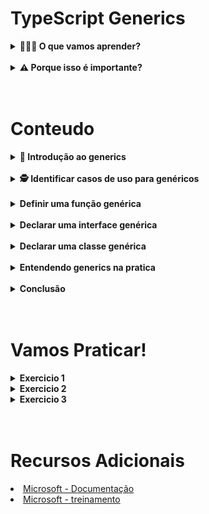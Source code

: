 # TypeScript Generics
<details>
  <summary><strong> 🤷🏽‍♀️ O que vamos aprender?</strong></summary>
  <br>
  <p>
   Aqui você vai aprender sobre o generics do TybeScript, sua importância, e os contextos em que ele pode ser aplicado. 
  </p>
  <lu>
    <H3>Você sera capaz de:</H3>    
    <li> Identificar casos de uso para genéricos. </li>
    <li> Definir uma função genérica. </li>
    <li> Declarar uma interface genérica. </li>
    <li> Declarar uma classe genérica </li>
    <li> Entender o conceito de Type Constraints  </li>
  </lu>
</details>
<br>
<details>
  <summary><strong> ⚠️ Porque isso é importante? </strong></summary>
  <br>
  <lu>    
      <li> Fornecer mais flexibilidade ao trabalhar com tipos. </li>
      <li> Permitir a reutilização de código.</li>
      <li> Reduzir a necessidade de usar o tipo any </li>
  </lu>     
</details>
<br>
<br>
<h1>Conteudo</h1>
<details>
  <summary><strong> 🔰 Introdução ao generics </strong></summary>
  <br>
  <p>De acordo com a documentação “Os genéricos são modelos de código que você pode definir e reutilizar em toda a base de código. Eles fornecem uma forma de informar a funções, classes ou interfaces que tipo você deseja usar ao chamá-las.”. </p>
  <p>Para entender melhor, você pode fazer uma analogia com as figuras a baixo onde a chave representa a funções, classes ou interfaces, e a ponta representa o tipo do dado.</p>
  <p>
    <img src="https://raw.githubusercontent.com/DaniloRamalhoSilva/generics/master/imagens/kitFerramenta.png?token=GHSAT0AAAAAAB5SWF6D4JR566K2B6KQZZNEY6ZPSSQ" width="350" alt="kit chave">
    <img src="https://raw.githubusercontent.com/DaniloRamalhoSilva/generics/master/imagens/chaveMultiUso.png?token=GHSAT0AAAAAAB5SWF6CTSVD6HW5Z2KBLGYQY6ZPSAQ" width="350" alt="chave multi uso">
  </p>
  <p>Na imagem 1, sem o uso do generic você precisaria de varias funções, classes ou interfaces, uma para cada tipo de dado. Já na imagem 2, com o uso do generics você precisaria apenas de uma funções, classes ou interfaces e o tipo do dado seri informado apenas quando ela for utilizada. </p>

</details>
<br>
<details>
  <summary><strong> 🕵️ Identificar casos de uso para genéricos </strong></summary>
  <br>
  <p>Quando a  funções, classes ou interfaces, for igual, mudando apenas o seu tipo, podemos refatorar usando o generics e informar o tipo apenas quando ela for chamada.</p>

</details>
<br>
<details>
  <summary><strong> Definir uma função genérica </strong></summary>
  <br>
  <p>Para entendermos como definir uma função generic vamos imaginar que precisamos de uma função simples que receba um parâmetro e o retorna.
  </p>
  <p>Pensando no uso do typeScripte precisaríamos criar uma função do tipo any, o que não e recomendado.</p>
 
  ```typescript
    function semGenerics (param: any): any {
			return param;
		}
  ```
  <br>
  <p>ou varias funçoes, uma para cada tipo de dado, o que deixaria o projeto maior e mais complexo.
  </p>

  ```typescript
    function semGenericsNunber(param: number): number {
			return param;
	  }
    
		function semGenericsString(param: string): string {
			return param;
	  }
  ```
  <p>Mas com o uso do generics sus problemas acabaram!</p> 
	<p>Podemos definir uma função generica e informar o seu tipo apenas quando a mesma for utilizada.</p>

  ```typescript
    function comGenerics<T>(param: T): T {
		  return param;
	  }
	  
    comGenerics<number>(2);
		comGenerics<string>(“Olá mundo”);
  ```
  <p>Repare que o T entre os colchetes angulares (<>) recebe um tipo quando a função e chamada e atribui esse tipo a letra T do parâmetro e do retorno da função.</p>

  <p>
    <img src="" width="350" alt="injeção Tipo">
  </p>

</details>
<br>
<details>
  <summary><strong> Declarar uma interface genérica </strong></summary>
  <br>
  <p>Para entendermos o uso de uma interface genérica vamos imaginar que precisamos de uma função que filtra um Id em um arrey de ids, sendo que essa função sirva tanto para ids do tipo string, quanto para ids do tipo number.</p>
  <p>Como seria isso?</p>
  <p>Primeiro vamos criar uma função generic como aprendemos anteriormente, mas agora com dois parâmetros, um id e um arrey de ids.</p>

  ```typescript
    function filterById<T>(id: T, dataIds: Array<T>): T {
      const mmatcheId = dataIds.filter(dataId => dataId.id === id)
      return mmatcheId[0];
    }
    onsole.log(filterById<number>(4, [1, 2, 3, 4, 10 ]));
    // 4
  ```
  <p>Agora que temos nossa função funcionando vamos substituir esse array genérico por um mais especifico usando uma interface.</p>
  
  ```typescript
    interface Data <T> {
      id: T;
      nome: string;
    }

    const dataIdNunber = [
      {id: 1, nome: 'bola'},
      {id: 2, nome: 'carrinho'},
      {id: 3, nome: 'boneca'},
      {id: 10, nome: 'lego'},
    ]

    const dataIdString = [
      {id: 'bola', nome: 'bola'},
      {id: 'carrinho', nome: 'carrinho'},
      {id: 'boneca', nome: 'boneca'},
      {id: 'lego', nome: 'lego'},
    ]

    function filterById<T>(id: T, dataIds: Data<T>[]): Data<T> {
      const mmatcheId = dataIds.filter(dataId => dataId.id === id)
      return mmatcheId[0];
    }

    console.log(filterById<number>(10, dataIdNunber)); 
    // { id: 10, nome: 'lego' }
    console.log(filterById<string>('boneca', dataIdString)); 
    // { id: 'boneca', nome: 'boneca' }

  ```

  <p>Repare que nossa função mesmo usando uma interface, funciona tanto com ids do tipo string quanto do tipo number, porem ainda temos um pequeno problema, nossa interface generica ficou generica de mais podendo ser de qualquer tipo, sendo assim podemos resolver este problema usando o conceito de Type Constraints, restringindo nossos tipos de acordo com o que queremos.</p>
  <p>Para isso basta usar a palavra reservada “extends” depois do “T” e os tipo que queremos que o nosso “T” aceite, no nosso caso, string ou number.</P>
  <p>E nosso código ficara desta forma:</p>

  ```typescript
    interface Data <T extends string | number> {
      id: T;
      nome: string;
    }

    const dataIdNunber = [
      {id: 1, nome: 'bola'},
      {id: 2, nome: 'carrinho'},
      {id: 3, nome: 'boneca'},
      {id: 10, nome: 'lego'},
    ]

    const dataIdString = [
      {id: 'bola', nome: 'bola'},
      {id: 'carrinho', nome: 'carrinho'},
      {id: 'boneca', nome: 'boneca'},
      {id: 'lego', nome: 'lego'},
    ]

    function filterById<T extends string | number>(id: T, dataIds: Data<T>[]): Data<T> {
      const mmatcheId = dataIds.filter(dataId => dataId.id === id)
      return mmatcheId[0];
    }

  ```

</details>
<br>
<details>
  <summary><strong> Declarar uma classe genérica </strong></summary>
  <br>
  <p>Agora que já sabemos como definir e declarar funções e interfaces genéricas, fica mais fácil entendermos como usar classe genérica.</p>
  <p>No exemplo a seguir iremos implementar uma classe com apenas um método que recebe dois parâmetros e printa o tipo de cada um deles no console. </p>

  ```typescript
    class GenericClass<T> {
      public PrintTypeOf = (param1: T, param2: T) => {
        console.log(`${param1} é do tipo ${typeof param1}`);
        console.log(`${param2} é do tipo ${typeof param2}`);
      }
    }
    const myGenericNumber = new GenericClass<number>();
    const myGenericString = new GenericClass<string>();

    myGenericNumber.typeOf(5, 6);
    // 5 é do tipo number
    // 6 é do tipo number

    myGenericString.typeOf("olá", "mundo");
    // olá é do tipo string
    // mundo é do tipo string
  ```
  <p>Repare que passamos o tipo dos parâmetros do método PrintTypeOf apenas quando a classe foi instanciada, e o tipo foi atribuído aos parâmetros por meio da letra T, e ao chamarmos o método, o typeScript nos “obriga” a usarmos dois parâmetros do tipo string.</p>
  <p>Mas e se precisássemos de mais de um tipo genérico, sera que tem como?</p>
  <p>A resposta e Simm!!!</p>
  <p>Podemos passar quantos tipos precisarmos entre os colchetes angulares (<>), porexemple, função<Tipo1, Tipo2, Tipo3, ...>(). Isso pode ser comparado aos colchetes do javaScrip, função(paranmetro1, parametro2, parametro3, ...)</p>

  ```typescript
    class GenericClass<T, U> {
      public typeOf = (param1: T, param2: U) =>{
        console.log(`${param1} é do tipo ${typeof param1}`);
        console.log(`${param2} é do tipo ${typeof param2}`);
      }
    }
    const myGeneric = new GenericClass<number, string>();
    myGeneric.typeOf(5, 'ola');
    // 5 é do tipo number
    // ola é do tipo string

  ```
  <p>Neste caso além da letra T entre os colchetes angulares (<>) também temos a letra U, assim podemos passar um tipo para cada “letra” e atribuir estes tipos aos parâmetros do método "PrintTypeOf"<br>
  T =  number <br>
  U =  string</p>

  <p>
    <img src="" width="350" alt="injeção Tipo">
  </p>


</details>
<br>
<details>
  <summary><strong> Entendendo generics na pratica </strong></summary>
  <br>
  <p>Agora você deve estar se perguntando, “Beleza, já sei para que serve e quando devo utilizar, mas como eu faço isso na pratica?”.</p>
  <p>"Bora codar" que te explico!</p> 
  <p>Para aplicarmos o que aprendemos e fixar o conhecimento vamos refatorar o codigo a seguir.</p>

  - <h2><b>Aplicação sem generics</b></h2>
  <p>Estrutura do projeto <br>
  src <br>
  |_ data.ts<br>
  |_ index.ts<br>
  |_ Product.ts<br>
  |_ User.ts</p>
  <br>
  <p>No arquivo “Data.ts” temos dois arreys de objetos “dataUser” e “dataProduct” que vão simular o baco de dados.</p>

  ```typescript
    // Data.ts
    export const dataUser = [
      {id: 1, nome: 'Maria'},
      {id: 2, nome: 'João'},
      {id: 3, nome: 'Pedro'},
      {id: 10, nome: 'Gloria'},
    ]

    export const dataProduct = [
      {id: '7891', descrição: 'bola'},
      {id: '7892', descrição: 'carrinho'},
      {id: '7893', descrição: 'boneca'},
      {id: '7894', descrição: 'lego'},
    ]
  ```
  <br>
  <p>No arquivo “Product.ts” temos uma interface “IProduct” e a classe “Product” com alguns metodos que simula a inserção (create), consulta por id (getById) e consulta todos os produtos (getAll);</p>

   ```typescript
    // Product.ts
    export interface Iproduct{
      id: string;
      descrição: string;
    }

    export default class Product {
      public create = (produto: Iproduct, data: Iproduct[]): Iproduct => {
        data.push(produto);
        return produto;
      }

      public getById = (id: string, data: Iproduct[]): Iproduct => {
        return data.filter((d) => id === d.id )[0];
      }

      public getAll = (data: Iproduct[]) => {
        return data;
      }
    } 
  ```
  <br>
  <p>No arquivo “User.ts” temos uma interface “IUser” e a classe “User” com alguns metodos que simula a inserção (create), consulta por id (getById) e consulta todos os usuarios (getAll);</p>

  ```typescript
    // User.ts
    export interface IUser{
      id: number;
      nome: string;
    }

    export default class User {
      public create = (produto: IUser, data: IUser[]): IUser => {
        data.push(produto);
        return produto;
      }

      public getById = (id: number, data: IUser[]): IUser => {
        return data.filter((d) => id === d.id )[0];
      }

      public getAll = (data: IUser[]) => {
        return data;
      }
    } 
  ```
  <br>
  <p>No arquivo “index.ts”, importamos o nosso “banco de dados” representado pelos arreys “dataUser” e “dataProduct” e importamos as classes “Product” e “User”, para podermos instancialas e testar cada metodo e ver se tudo esta funcionando.</p>

  ```typescript
    // index.ts
    import { dataProduct, dataUser } from './data';

    import User from "./User";
    import Product from "./Product";

    const myUser = new User();
    const myProduct = new Product();

    console.log( myUser.create({id: 11, nome: 'Pati'}, dataUser) );
    // { id: 11, nome: 'Pati' }
    console.log( myUser.getById(2, dataUser) );
    // { id: 2, nome: 'João' }
    console.log( myUser.getAll(dataUser) );
    /* [
      { id: 1, nome: 'Maria' },
      { id: 2, nome: 'João' },
      { id: 3, nome: 'Pedro' },
      { id: 10, nome: 'Gloria' },
      { id: 11, nome: 'Pati' }
    ] */

    console.log( myProduct.create({id: "7899", descrição: 'xadres'}, dataProduct) );
    // { id: '7899', 'descrição': 'xadres' }
    console.log( myProduct.getById('7892', dataProduct) );
    // { id: '7892', 'descrição': 'carrinho' }
    console.log( myProduct.getAll(dataProduct) );
    /* [
      { id: '7891', 'descrição': 'bola' },
      { id: '7892', 'descrição': 'carrinho' },
      { id: '7893', 'descrição': 'boneca' },
      { id: '7894', 'descrição': 'lego' },
      { id: '7899', 'descrição': 'xadres' }
    ] */
  ```
  <p>Agora que tudo esta funcionando vamos começar a refatorar e aplicar os conhecimentos de generics.</p>
  <p>Para isso pademos reparar que os metodos das classes “Product” e “User” são bem parecidos, mudando apenas os tipos e as entidades recebidas e retornadas.</p>

  <p>
    <img src="" width="350" alt="comparando">
  </p>

  <p>Levando isso em consideração podemos então criar uma classe abstrata, implementar os métodos de forma genérica e estender dessa classe para  “Product” e “User”</p>

  - <h2><b>Refatorando com uso de generics</b></h2>
  <p> src <br>
  |_ CRUD.ts<br>
  |_ data.ts<br>
  |_ index.ts<br>
  |_ Product.ts<br>
  |_ User.ts</p>

  <p>No arquivo “CRUD.ts” vamos criar a classe CRUD esperar dois tipos diferentes, um atribuindo a letra “T” que representa o tipo da entidade, e outro a letra “U”, que representa o tipo do id.</p>

  ```typescript
    // CRUD.ts
    export default abstract class CRUD<T , U> {
      public create = (entity: T, data: T[]): T => {
        data.push(entity);
        return entity;
      }

      public getById = (id: U, data: T[]): T => {
        return data.filter((d) => id === d.id )[0];
      }

      public getAll = (data: T[]) => {
        return data;
      }
    }
  ```
  <br>
  <p>O arquivo “Product.ts” sera refatorado, deixando nossa classe “Product” desta forma.</p>

   ```typescript
    // Product.ts
    import CRUD from "./CRUD";

    export interface Iproduct{
      id: string;
      descrição: string;
    }

    export default class Product extends CRUD<Iproduct, string> {} 
  ```
  <br>
  <p>O arquivo  “User.ts” sera refatorada, deixando nossa classe “User” desta forma.</p>

  ```typescript
    // User.ts
    import CRUD from "./CRUD";

    export interface IUser{
      id: number;
      nome: string;
    }

    export default class User extends CRUD<IUser, number> {}  
  ```
  <br>
  <p>O arquivo  “User.ts” sera refatorada, deixando nossa classe “User” desta forma.</p>
  <p>E voala! </p>
  <br>
  <p>A gora podemos extender nossa Classe CRUD para diversas outras entidades e usufluir dos poderes do generics, deixando nosso codigo mais robusto, sem ficar repetindo codigos. Bacana ne?</p>
  <br>
  <p>Agora apenas para fins didáticos e relembrarmos o conceito de Type Constraints, vamos fazer mais uma refatoração a nossa classe CRUD restringindo nossa letra T a apenas receber entidades do tipo “Product” ou do tipo “User”, e restringir a letra U apenas aos tipos number ou string.</p>

  ```typescript
    // CRUD.ts
    import { Iproduct } from "./Product";
    import { IUser } from "./User";

    export default abstract class CRUD<
      T extends IUser | Iproduct, 
      U extends string | number
    > {
      public create = (entity: T, data: T[]): T => {
      data.push(entity);
      return entity;
      }

      public getById = (id: U, data: T[]): T => {
      return data.filter((d) => id === d.id )[0];
      }

      public getAll = (data: T[]) => {
      return data;
      }
    }  
  ```
</details>
<br>
<details>
  <summary><strong> Conclusão </strong></summary>
  <br>
  <p>Hoje aprendemos sobre os generics do typescript, aprendemos Identificar casos de uso para genéricos, a definir uma função e a declarar interfaces e classes genérica.</p>
  <br>
  <p>E com isso podemos perceber que os generics podem deixar nossos códigos menores mais limpos e legíveis sem perder a robustez e confiabilidade do typescript.</p>
  <br>
  <p>Pode parecer meio abstrato no começo, mas você pegará o jeito com a prática 😉. Não hesite em consultar este conteúdo novamente em caso de dúvidas!</p>

</details>
<br>
<br>
<h1>Vamos Praticar!</h1>
<details>
  <summary><strong> Exercicio 1 </strong></summary>
  <br>
  <p>1. Dado o codigo abaixo implemente a funções comparaGeneric de mode que subistutua as funçoes comparaNumber e comparaString<Br> 
  obs. o paremetros da função comparaGeneric devem ser tipados e serem do mesmo tipo para que possam ser comparados corretamente.</p>

  ```typescript
    function comparaNumeros(x: number, y: number): boolean {
      if(x !== y) return true;
      return false;
    }

    function comparaString(x: string, y: string): boolean {
      if(x !== y) return true;
      return false;
    }

    function comparaGeneric(): boolean {
      // implemente esta função 
    }

    console.log(comparaGeneric<number>(3, 3)); // true
    console.log(comparaGeneric<string>('78', '72')); // false    
  ```
</details>
<details>
  <summary><strong> Exercicio 2 </strong></summary>
  <br>
  <p>2. Dado o codigo abaixo refetore a interface IDataId  e a função filterById de modo que a função possa filtra ids do tipo string ou do tipo number;<br>
  Dica: lembrese do conceito de Type Constraints</p>

  ```typescript
    interface IDataId {
      id: number;
      nome: string;
    }

    const produto = [
      {id: "7891", nome: "bola"}, 
      {id: "7892", nome: "carro"}, 
      {id: "7893", nome: "Pipa"}, 
      {id: "7892", nome: "boneca"}
    ]

    const cliente = [
      {id: 1, nome: "Maria"}, 
      {id: 2, nome: "João"}, 
      {id: 10, nome: "Pedro"}, 
      {id: 11, nome: "Larisa"},
    ]

    const filterById = (id: number , data: IDataId[] ) => {
      return data.filter((d) => id === d.id);
    }

    console.log(filterById(2, cliente)); // {id: 2, nome: "João"},
    console.log(filterById("7892", produto )); // {id: "7892", nome: "carro"},    
  ```

</details>
<details>
  <summary><strong> Exercicio 3 </strong></summary>
  <br>
  <p>3. Dado os arreys “produtos” e “clientes” abaixo faça:</p>

  ```typescript
    const produto = [
      {id: "7891", nome: "bola"}, 
      {id: "7892", nome: "carro"}, 
      {id: "7893", nome: "Pipa"}, 
      {id: "7892", nome: "boneca"}
    ]

    const cliente = [
      {id: 1, nome: "Maria"}, 
      {id: 2, nome: "João"}, 
      {id: 10, nome: "Pedro"}, 
      {id: 11, nome: "Larisa"},
    ]
  ```
  - Crie uma classe abstrata “ClassBase”<br>
  - Crie a classe “Cliente” e extenda da classe  “ClassBase”<br>
  - Crie a classe “Produto” e extenda da classe  “ClassBase”<br>
  - O construtor da “ClassBase” deve receber um atributo generico, podendo ser um arrey de clientes ou um arrey de usuarios;<br>
  - O costrutor da classe “Cliente” deve ter o metodo super passando o arrey de clientes;<br>
  - O costrutor da classe “Produto” deve ter o metodo super passando o arrey de produtos;<br>
  - A classe “ClassBase” deve ter os metodos: create, delete, update, getById e getAll<br>
    - O metodos getAll se for chamado por uma instacia da classe “Cliente” deve retornar o arrey de clientes. <br>
      Exemple da chamada:
      ```typescript
        myCliente.getAll()    
      ```
      Exemple de saida:
      ```typescript
        [
          { id: 1, nome: 'Maria' },
          { id: 2, nome: 'João' },
          { id: 10, nome: 'Pedro' },
          { id: 11, nome: 'Larisa' }
        ]    
      ```
    
    - O metodos getById  se for chamado por uma instacia da classe “Cliente” deve receber um parametro do tipo number e retornar um objeto no formato {id: number , nome: string}.
      Exemple da chamada:
      ```typescript
        myCliente.getById(1)    
      ```
      Exemple de saida:
      ```typescript
        { id: 1, nome: 'Maria' }   
      ```
    
    - O metodos create se for chamado por uma instacia da classe “Cliente” deve receber um objeto no formato {id: number , nome: string} e retornar o arrey de clientes atualizada com a inserção.
      Exemple da chamada:
      ```typescript
        myCliente.create({id: 21, nome: 'Fabilo'})    
      ```
      Exemple de saida:
      ```typescript
        [
          { id: 1, nome: 'Maria' },
          { id: 2, nome: 'João' },
          { id: 10, nome: 'Pedro' },
          { id: 11, nome: 'Larisa' },
          { id: 21, nome: 'Fabilo' }
        ]  
      ```
    
    - O metodos delete  se for chamado por uma instacia da classe “Cliente” deve receber um parametro do tipo number e retornar o arrey de clientes atualizado.
      Exemple da chamada:
      ```typescript
        myCliente.delete(1)   
      ```
      Exemple de saida:
      ```typescript
        [
          { id: 2, nome: 'João' },
          { id: 10, nome: 'Pedro' },
          { id: 11, nome: 'Larisa' },
          { id: 21, nome: 'Fabilo' }
        ] 
      ```
    
    - O metodos update se for chamado por uma instacia da classe “Cliente” deve receber dois parametros um do tipo number  e um objeto no formato {id: number , nome: string} e retornar o arrey de clientes atualizado.
      Exemple da chamada:
      ```typescript
        myCliente.update(21, {id: 21, nome: 'Fabio'})   
      ```
      Exemple de saida:
      ```typescript
        [
          { id: 2, nome: 'João' },
          { id: 10, nome: 'Pedro' },
          { id: 11, nome: 'Larisa' },
          { id: 21, nome: 'Fabio' }
        ]
      ```

    - O metodos getAll se for chamado por uma instacia da classe “Produto” deve retornar o arrey de produtos.
      Exemple da chamada:
      ```typescript
        myProduct.getAll()   
      ```
      Exemple de saida:
      ```typescript
        [
          { id: '7891', nome: 'bola' },
          { id: '7892', nome: 'carro' },
          { id: '7893', nome: 'Pipa' },
          { id: '7892', nome: 'boneca' }
        ]
      ```

    - O metodos getById  se for chamado por uma instacia da classe “Produto” deve receber um parametro do tipo string e retornar um objeto no formato {id: string , nome: string} .
      Exemple da chamada:
      ```typescript
        myProduct.getById("7891")   
      ```
      Exemple de saida:
      ```typescript
        { id: '7891', nome: 'bola' }
      ```

    - O metodos create se for chamado por uma instacia da classe “Produto” deve receber um objeto no formato {id: string , nome: string} e retornar o arrey de produtos atualizado com a inserção.
      Exemple da chamada:
      ```typescript
        myProduct.create({id: "7899", nome: 'xadrez'})   
      ```
      Exemple de saida:
      ```typescript
        [
          { id: '7891', nome: 'bola' },
          { id: '7892', nome: 'carro' },
          { id: '7893', nome: 'Pipa' },
          { id: '7892', nome: 'boneca' },
          { id: '7899', nome: 'xadrez' }
        ]
      ```

    - O metodos delete  se for chamado por uma instacia da classe “Produto” deve receber um parametro do tipo string e  retornar o arrey de produtos atualizado.
      Exemple da chamada:
      ```typescript
        myProduct.delete("7891")  
      ```
      Exemple de saida:
      ```typescript
        [
          { id: '7892', nome: 'carro' },
          { id: '7893', nome: 'Pipa' },
          { id: '7892', nome: 'boneca' },
          { id: '7899', nome: 'xadrez' }
        ]
      ```

    - O metodos update se for chamado por uma instacia da classe “Produto” deve receber dois parametros um do tipo string e um objeto no formato {id: string , nome: string} e retornar o arrey de clientes atualizado..
      Exemple da chamada:
      ```typescript
        myProduct.update("7899", {id: "7899", nome: 'Jogo de xadrez'}) 
      ```
      Exemple de saida:
      ```typescript
        [
          { id: '7892', nome: 'carro' },
          { id: '7893', nome: 'Pipa' },
          { id: '7892', nome: 'boneca' },
          { id: '7899', nome: 'Jogo de xadrez' }
        ]
      ```
</details>
<br>
<br>
<h1>Recursos Adicionais</h1>
<lu>
    <li><a href="https://www.typescriptlang.org/docs/handbook/2/generics.html">Microsoft - Documentação</a> </li>
    <li><a href="https://learn.microsoft.com/pt-br/training/modules/typescript-generics/">Microsoft - treinamento</a> </li>
  </lu>
  